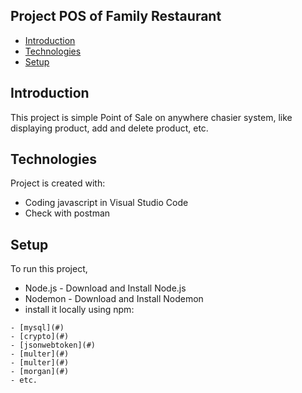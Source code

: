 ## Project POS of Family Restaurant
* [Introduction](#Introduction)
* [Technologies](#Technologies)
* [Setup](#setup)

## Introduction
This project is simple Point of Sale on anywhere chasier system, like displaying product, add and delete product, etc.
	
## Technologies
Project is created with:
* Coding javascript in Visual Studio Code
* Check with postman
	
## Setup
To run this project, 
- Node.js - Download and Install Node.js
- Nodemon - Download and Install Nodemon
- install it locally using npm:

```
- [mysql](#)
- [crypto](#)
- [jsonwebtoken](#)
- [multer](#)
- [multer](#)
- [morgan](#)
- etc.
```
